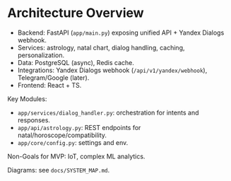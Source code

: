 # Architecture Overview

- Backend: FastAPI (`app/main.py`) exposing unified API + Yandex Dialogs webhook.
- Services: astrology, natal chart, dialog handling, caching, personalization.
- Data: PostgreSQL (async), Redis cache.
- Integrations: Yandex Dialogs webhook (`/api/v1/yandex/webhook`), Telegram/Google (later).
- Frontend: React + TS.

Key Modules:
- `app/services/dialog_handler.py`: orchestration for intents and responses.
- `app/api/astrology.py`: REST endpoints for natal/horoscope/compatibility.
- `app/core/config.py`: settings and env.

Non-Goals for MVP: IoT, complex ML analytics.

Diagrams: see `docs/SYSTEM_MAP.md`.
